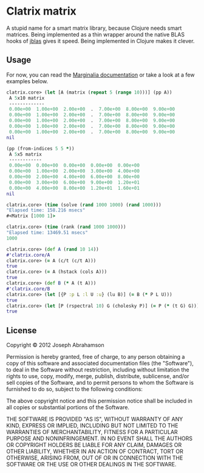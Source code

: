 # Clatrix matrix

A stupid name for a smart matrix library, because Clojure needs smart
matrices. Being implemented as a thin wrapper around the native BLAS
hooks of [jblas](http://github.com/mikiobraun/jblas) gives it
speed. Being implemented in Clojure makes it clever.

## Usage

For now, you can read the 
[Marginalia documentation](http://tel.github.com/clatrix) or take a look
at a few examples below.

```Clojure
clatrix.core> (let [A (matrix (repeat 5 (range 10)))] (pp A))
 A 5x10 matrix
 -------------
 0.00e+00  1.00e+00  2.00e+00  .  7.00e+00  8.00e+00  9.00e+00 
 0.00e+00  1.00e+00  2.00e+00  .  7.00e+00  8.00e+00  9.00e+00 
 0.00e+00  1.00e+00  2.00e+00  .  7.00e+00  8.00e+00  9.00e+00 
 0.00e+00  1.00e+00  2.00e+00  .  7.00e+00  8.00e+00  9.00e+00 
 0.00e+00  1.00e+00  2.00e+00  .  7.00e+00  8.00e+00  9.00e+00 
nil

(pp (from-indices 5 5 *))
 A 5x5 matrix
 ------------
 0.00e+00  0.00e+00  0.00e+00  0.00e+00  0.00e+00 
 0.00e+00  1.00e+00  2.00e+00  3.00e+00  4.00e+00 
 0.00e+00  2.00e+00  4.00e+00  6.00e+00  8.00e+00 
 0.00e+00  3.00e+00  6.00e+00  9.00e+00  1.20e+01 
 0.00e+00  4.00e+00  8.00e+00  1.20e+01  1.60e+01 
nil

clatrix.core> (time (solve (rand 1000 1000) (rand 1000)))
"Elapsed time: 158.216 msecs"
#<Matrix [1000 1]>

clatrix.core> (time (rank (rand 1000 1000)))
"Elapsed time: 13469.51 msecs"
1000

clatrix.core> (def A (rand 10 14))
#'clatrix.core/A
clatrix.core> (= A (c/t (c/t A)))
true
clatrix.core> (= A (hstack (cols A)))
true
clatrix.core> (def B (* A (t A)))
#'clatrix.core/B
clatrix.core> (let [{P :p L :l U :u} (lu B)] (= B (* P L U)))
true
clatrix.core> (let [P (rspectral 10) G (cholesky P)] (= P (* (t G) G)))
true
```

## License

Copyright © 2012 Joseph Abrahamson

Permission is hereby granted, free of charge, to any person obtaining
a copy of this software and associated documentation files (the
"Software"), to deal in the Software without restriction, including
without limitation the rights to use, copy, modify, merge, publish,
distribute, sublicense, and/or sell copies of the Software, and to
permit persons to whom the Software is furnished to do so, subject to
the following conditions:

The above copyright notice and this permission notice shall be
included in all copies or substantial portions of the Software.

THE SOFTWARE IS PROVIDED "AS IS", WITHOUT WARRANTY OF ANY KIND,
EXPRESS OR IMPLIED, INCLUDING BUT NOT LIMITED TO THE WARRANTIES OF
MERCHANTABILITY, FITNESS FOR A PARTICULAR PURPOSE AND
NONINFRINGEMENT. IN NO EVENT SHALL THE AUTHORS OR COPYRIGHT HOLDERS BE
LIABLE FOR ANY CLAIM, DAMAGES OR OTHER LIABILITY, WHETHER IN AN ACTION
OF CONTRACT, TORT OR OTHERWISE, ARISING FROM, OUT OF OR IN CONNECTION
WITH THE SOFTWARE OR THE USE OR OTHER DEALINGS IN THE SOFTWARE.